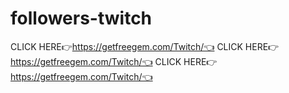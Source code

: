 # followers-twitch
CLICK HERE👉https://getfreegem.com/Twitch/👈 CLICK HERE👉https://getfreegem.com/Twitch/👈 CLICK HERE👉https://getfreegem.com/Twitch/👈

